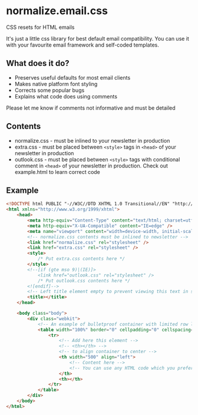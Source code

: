 # normalize.email.css

CSS resets for HTML emails

It's just a little css library for best default email compatibility. You can use it with your favourite email framework and self-coded templates.

## What does it do?

-   Preserves useful defaults for most email clients
-   Makes native platform font styling
-   Corrects some popular bugs
-   Explains what code does using comments

Please let me know if comments not informative and must be detailed

## Contents

-   normalize.css - must be inlined to your newsletter in production
-   extra.css - must be placed between `<style>` tags in `<head>` of your newsletter in production
-   outlook.css - must be placed between `<style>` tags with conditional comment in `<head>` of your newsletter in production. Check out example.html to learn correct code

## Example

```html
<!DOCTYPE html PUBLIC "-//W3C//DTD XHTML 1.0 Transitional//EN" "http://www.w3.org/TR/xhtml1/DTD/xhtml1-transitional.dtd">
<html xmlns="http://www.w3.org/1999/xhtml">
	<head>
		<meta http-equiv="Content-Type" content="text/html; charset=utf-8" />
		<meta http-equiv="X-UA-Compatible" content="IE=edge" />
		<meta name="viewport" content="width=device-width, initial-scale=1.0" />
		<!-- normalize.css contents must be inlined to newsletter -->
		<link href="normalize.css" rel="stylesheet" />
		<link href="extra.css" rel="stylesheet" />
		<style>
			/* Put extra.css contents here */
		</style>
		<!--[if (gte mso 9)|(IE)]>
			<link href="outlook.css" rel="stylesheet" />
			/* Put outlook.css contents here */
		<![endif]-->
		<!-- Left title element empty to prevent viewing this text in subject line on Android 4 email clients -->
		<title></title>
	</head>

	<body class="body">
		<div class="webkit">
			<!-- An example of bulletproof container with limited row length -->
			<table width="100%" border="0" cellpadding="0" cellspacing="0">
				<tr>
					<!-- Add here this element -->
					<!-- <th></th> -->
					<!-- to align container to center -->
					<th width="500" align="left">
						<!-- Content here -->
						<!-- You can use any HTML code which you prefer -->
					</th>
					<th></th>
				</tr>
			</table>
		</div>
	</body>
</html>
```
